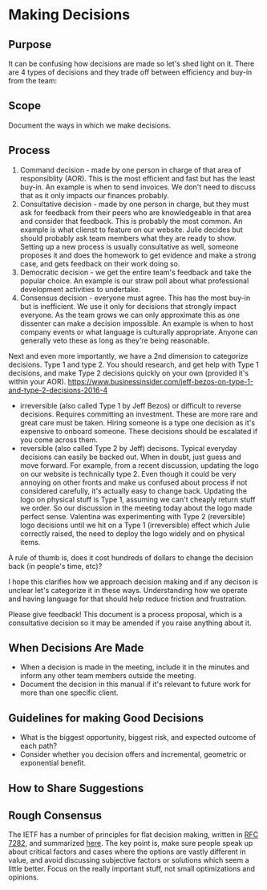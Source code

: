 
# Making Decisions

## Purpose

It can be confusing how decisions are made so let's shed light on it. There are 4 types of decisions and they trade off between efficiency and buy-in from the team:

## Scope

Document the ways in which we make decisions.

## Process

1. Command decision - made by one person in charge of that area of responsiblity (AOR). This is the most efficient and fast but has the least buy-in. An example is when to send invoices. We don't need to discuss that as it only impacts our finances probably.
2. Consultative decision - made by one person in charge, but they must ask for feedback from their peers who are knowledgeable in that area and consider that feedback. This is probably the most common. An example is what clienst to feature on our website. Julie decides but should probably ask team members what they are ready to show. Setting up a new process is usually consultative as well, someone proposes it and does the homework to get evidence and make a strong case, and gets feedback on their work doing so.
3. Democratic decision - we get the entire team's feedback and take the popular choice. An example is our straw poll about what professional development activities to undertake.
4. Consensus decision - everyone must agree. This has the most buy-in but is inefficient. We use it only for decisions that strongly impact everyone. As the team grows we can only approximate this as one dissenter can make a decision impossible. An example is when to host company events or what language is culturally appropriate. Anyone can generally veto these as long as they're being reasonable.

Next and even more importantly, we have a 2nd dimension to categorize decisions. Type 1 and type 2. You should research, and get help with Type 1 decisions, and make Type 2 decisions quickly on your own (provided it's within your AOR). https://www.businessinsider.com/jeff-bezos-on-type-1-and-type-2-decisions-2016-4

  * irreversible (also called Type 1 by Jeff Bezos) or difficult to reverse decisions. Requires committing an investment. These are more rare and great care must be taken. Hiring someone is a type one decision as it's expensive to onboard someone. These decisions should be escalated if you come across them.
  * reversible (also called Type 2 by Jeff) decisons. Typical everyday decisions can easily be backed out. When in doubt, just guess and move forward. For example, from a recent discussion, updating the logo on our website is technically type 2. Even though it could be very annoying on other fronts and make us confused about process if not considered carefully, it's actually easy to change back. Updating the logo on physical stuff is Type 1, assuming we can't cheaply return stuff we order. So our discussion in the meeting today about the logo made perfect sense. Valentina was experimenting with Type 2 (reversible) logo decisions until we hit on a Type 1 (irreversible) effect which Julie correctly raised, the need to deploy the logo widely and on physical items.

A rule of thumb is, does it cost hundreds of dollars to change the decision back (in people's time, etc)?

I hope this clarifies how we approach decision making and if any decison is unclear let's categorize it in these ways. Understanding how we operate and having language for that should help reduce friction and frustration.

Please give feedback! This document is a process proposal, which is a consultative decision so it may be amended if you raise anything about it.

## When Decisions Are Made

 * When a decision is made in the meeting, include it in the minutes and inform any other team members outside the meeting.
 * Document the decision in this manual if it's relevant to future work for more than one specific client.
 
## Guidelines for making Good Decisions

  * What is the biggest opportunity, biggest risk, and expected outcome of each path?
  * Consider whether you decision offers and incremental, geometric or exponential benefit.

## How to Share Suggestions

## Rough Consensus

The IETF has a number of principles for flat decision making, written in [RFC 7282](https://tools.ietf.org/html/rfc7282), and summarized [here](https://doist.com/blog/decision-making-flat-organization/). The key point is, make sure people speak up about critical factors and cases where the options are vastly different in value, and avoid discussing subjective factors or solutions which seem a little better. Focus on the really important stuff, not small optimizations and opinions.
